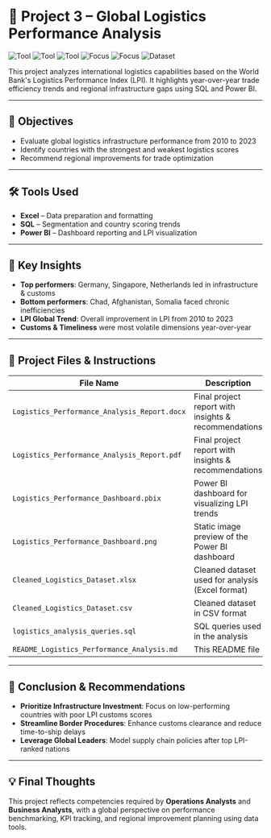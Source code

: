 # 📌 Project 3 – Global Logistics Performance Analysis

![Tool](https://img.shields.io/badge/Tool-SQL-blue) 
![Tool](https://img.shields.io/badge/Tool-Power_BI-yellow) 
![Tool](https://img.shields.io/badge/Tool-Excel-green) 
![Focus](https://img.shields.io/badge/Focus-Logistics_Performance-lightgrey) 
![Focus](https://img.shields.io/badge/Focus-System_Analysis-lightgrey) 
![Dataset](https://img.shields.io/badge/Dataset-World_Bank_LPI-lightgrey)

This project analyzes international logistics capabilities based on the World Bank's Logistics Performance Index (LPI). It highlights year-over-year trade efficiency trends and regional infrastructure gaps using SQL and Power BI.

---

## 📌 Objectives
- Evaluate global logistics infrastructure performance from 2010 to 2023
- Identify countries with the strongest and weakest logistics scores
- Recommend regional improvements for trade optimization

---

## 🛠️ Tools Used
- **Excel** – Data preparation and formatting
- **SQL** – Segmentation and country scoring trends
- **Power BI** – Dashboard reporting and LPI visualization

---

## 📌 Key Insights
- **Top performers**: Germany, Singapore, Netherlands led in infrastructure & customs
- **Bottom performers**: Chad, Afghanistan, Somalia faced chronic inefficiencies
- **LPI Global Trend**: Overall improvement in LPI from 2010 to 2023
- **Customs & Timeliness** were most volatile dimensions year-over-year

---

## 📂 Project Files & Instructions

| File Name                                   | Description                                                            |
|--------------------------------------------|------------------------------------------------------------------------|
| `Logistics_Performance_Analysis_Report.docx`| Final project report with insights & recommendations                   |
| `Logistics_Performance_Analysis_Report.pdf` | Final project report with insights & recommendations                   |
| `Logistics_Performance_Dashboard.pbix`      | Power BI dashboard for visualizing LPI trends                         |
| `Logistics_Performance_Dashboard.png`       | Static image preview of the Power BI dashboard                         |
| `Cleaned_Logistics_Dataset.xlsx`            | Cleaned dataset used for analysis (Excel format)                       |
| `Cleaned_Logistics_Dataset.csv`             | Cleaned dataset in CSV format                                          |
| `logistics_analysis_queries.sql`            | SQL queries used in the analysis                                       |
| `README_Logistics_Performance_Analysis.md`  | This README file                                                       |

---

## 📌 Conclusion & Recommendations
- **Prioritize Infrastructure Investment**: Focus on low-performing countries with poor LPI customs scores
- **Streamline Border Procedures**: Enhance customs clearance and reduce time-to-ship delays
- **Leverage Global Leaders**: Model supply chain policies after top LPI-ranked nations

---

## 💡 Final Thoughts
This project reflects competencies required by **Operations Analysts** and **Business Analysts**, with a global perspective on performance benchmarking, KPI tracking, and regional improvement planning using data tools.
